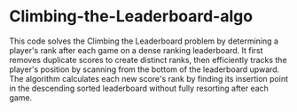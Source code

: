 # Climbing-the-Leaderboard-algo
This code solves the Climbing the Leaderboard problem by determining a player's rank after each game on a dense ranking leaderboard. It first removes duplicate scores to create distinct ranks, then efficiently tracks the player's position by scanning from the bottom of the leaderboard upward. The algorithm calculates each new score's rank by finding its insertion point in the descending sorted leaderboard without fully resorting after each game.
